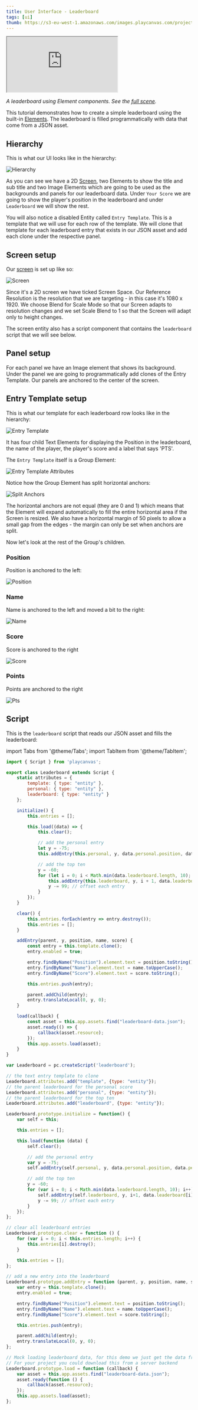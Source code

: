 ```yaml
---
title: User Interface - Leaderboard
tags: [ui]
thumb: https://s3-eu-west-1.amazonaws.com/images.playcanvas.com/projects/12/501980/2D16F7-image-75.jpg
---
```


<div className="iframe-container">
    <iframe loading="lazy" src="https://playcanv.as/p/nbMbtAGH/" title="User Interface - Leaderboard"></iframe>
</div>

*A leaderboard using Element components. See the [full scene][1].*

This tutorial demonstrates how to create a simple leaderboard using the built-in [Elements][2]. The leaderboard is filled programmatically with data that come from a JSON asset.

## Hierarchy

This is what our UI looks like in the hierarchy:

![Hierarchy](/img/tutorials/ui/leaderboard/hierarchy.png)

As you can see we have a 2D [Screen][3], two Elements to show the title and sub title and two Image Elements which are going to be used as the backgrounds and panels for our leaderboard data. Under `Your Score` we are going to show the player's position in the leaderboard and under `Leaderboard` we will show the rest.

You will also notice a disabled Entity called `Entry Template`. This is a template that we will use for each row of the template. We will clone that template for each leaderboard entry that exists in our JSON asset and add each clone under the respective panel.

## Screen setup

Our [screen][3] is set up like so:

![Screen](/img/tutorials/ui/leaderboard/screen.png)

Since it's a 2D screen we have ticked Screen Space. Our Reference Resolution is the resolution that we are targeting - in this case it's 1080 x 1920. We choose Blend for Scale Mode so that our Screen adapts to resolution changes and we set Scale Blend to 1 so that the Screen will adapt only to height changes.

The screen entity also has a script component that contains the `leaderboard` script that we will see below.

## Panel setup

For each panel we have an Image element that shows its background. Under the panel we are going to programmatically add clones of the Entry Template. Our panels are anchored to the center of the screen.

## Entry Template setup

This is what our template for each leaderboard row looks like in the hierarchy:

![Entry Template](/img/tutorials/ui/leaderboard/template.png)

It has four child Text Elements for displaying the Position in the leaderboard, the name of the player, the player's score and a label that says 'PTS'.

The `Entry Template` itself is a Group Element:

![Entry Template Attributes](/img/tutorials/ui/leaderboard/group.png)

Notice how the Group Element has split horizontal anchors:

![Split Anchors](/img/tutorials/ui/leaderboard/split-anchors.png)

The horizontal anchors are not equal (they are 0 and 1) which means that the Element will expand automatically to fill the entire horizontal area if the Screen is resized. We also have a horizontal margin of 50 pixels to allow a small gap from the edges - the margin can only be set when anchors are split.

Now let's look at the rest of the Group's children.

### Position

Position is anchored to the left:

![Position](/img/tutorials/ui/leaderboard/position.png)

### Name

Name is anchored to the left and moved a bit to the right:

![Name](/img/tutorials/ui/leaderboard/name.png)

### Score

Score is anchored to the right

![Score](/img/tutorials/ui/leaderboard/score.png)

### Points

Points are anchored to the right

![Pts](/img/tutorials/ui/leaderboard/pts.png)

## Script

This is the `leaderboard` script that reads our JSON asset and fills the leaderboard:

import Tabs from '@theme/Tabs';
import TabItem from '@theme/TabItem';

<Tabs defaultValue="legacy" groupId='script-code'>
<TabItem  value="esm" label="ESM">

```javascript
import { Script } from 'playcanvas';

export class Leaderboard extends Script {
    static attributes = {
        template: { type: "entity" },
        personal: { type: "entity" },
        leaderboard: { type: "entity" }
    };

    initialize() {
        this.entries = [];

        this.load((data) => {
            this.clear();

            // add the personal entry
            let y = -75;
            this.addEntry(this.personal, y, data.personal.position, data.personal.name, data.personal.score);

            // add the top ten
            y = -60;
            for (let i = 0; i < Math.min(data.leaderboard.length, 10); i++) {
                this.addEntry(this.leaderboard, y, i + 1, data.leaderboard[i].name, data.leaderboard[i].score);
                y -= 99; // offset each entry
            }
        });
    }

    clear() {
        this.entries.forEach(entry => entry.destroy());
        this.entries = [];
    }

    addEntry(parent, y, position, name, score) {
        const entry = this.template.clone();
        entry.enabled = true;

        entry.findByName("Position").element.text = position.toString();
        entry.findByName("Name").element.text = name.toUpperCase();
        entry.findByName("Score").element.text = score.toString();

        this.entries.push(entry);

        parent.addChild(entry);
        entry.translateLocal(0, y, 0);
    }

    load(callback) {
        const asset = this.app.assets.find("leaderboard-data.json");
        asset.ready(() => {
            callback(asset.resource);
        });
        this.app.assets.load(asset);
    }
}
```

</TabItem>
<TabItem value="legacy" label="Legacy">

```javascript
var Leaderboard = pc.createScript('leaderboard');

// the text entry template to clone
Leaderboard.attributes.add("template", {type: "entity"});
// the parent leaderboard for the personal score
Leaderboard.attributes.add("personal", {type: "entity"});
// the parent leaderboard for the top ten
Leaderboard.attributes.add("leaderboard", {type: "entity"});

Leaderboard.prototype.initialize = function() {
    var self = this;

    this.entries = [];

    this.load(function (data) {
        self.clear();

        // add the personal entry
        var y = -75;
        self.addEntry(self.personal, y, data.personal.position, data.personal.name, data.personal.score);

        // add the top ten
        y = -60;
        for (var i = 0; i < Math.min(data.leaderboard.length, 10); i++) {
            self.addEntry(self.leaderboard, y, i+1, data.leaderboard[i].name, data.leaderboard[i].score);
            y -= 99; // offset each entry
        }
    });
};

// clear all leaderboard entries
Leaderboard.prototype.clear = function () {
    for (var i = 0; i < this.entries.length; i++) {
        this.entries[i].destroy();
    }

    this.entries = [];
};

// add a new entry into the leaderboard
Leaderboard.prototype.addEntry = function (parent, y, position, name, score) {
    var entry = this.template.clone();
    entry.enabled = true;

    entry.findByName("Position").element.text = position.toString();
    entry.findByName("Name").element.text = name.toUpperCase();
    entry.findByName("Score").element.text = score.toString();

    this.entries.push(entry);

    parent.addChild(entry);
    entry.translateLocal(0, y, 0);
};

// Mock loading leaderboard data, for this demo we just get the data from a JSON file in the project
// For your project you could download this from a server backend
Leaderboard.prototype.load = function (callback) {
    var asset = this.app.assets.find("leaderboard-data.json");
    asset.ready(function () {
        callback(asset.resource);
    });
    this.app.assets.load(asset);
};
```

</TabItem>
</Tabs>

[1]: https://playcanvas.com/editor/scene/547907
[2]: /user-manual/user-interface/elements/
[3]: /user-manual/user-interface/screens/
